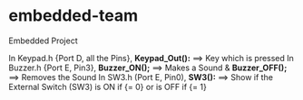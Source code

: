 # embedded-team
Embedded Project

In Keypad.h {Port D, all the Pins}, **Keypad_Out():** ==> Key which is pressed
In Buzzer.h {Port E, Pin3}, **Buzzer_ON();** ==> Makes a Sound & **Buzzer_OFF();** ==> Removes the Sound
In SW3.h (Port E, Pin0), **SW3():** ==> Show if the External Switch (SW3) is ON if {= 0} or is OFF if {= 1}
